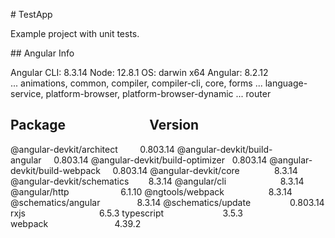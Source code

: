 # TestApp

Example project with unit tests.

## Angular Info

Angular CLI: 8.3.14
Node: 12.8.1
OS: darwin x64
Angular: 8.2.12
... animations, common, compiler, compiler-cli, core, forms
... language-service, platform-browser, platform-browser-dynamic
... router

Package                           Version
-----------------------------------------------------------
@angular-devkit/architect         0.803.14
@angular-devkit/build-angular     0.803.14
@angular-devkit/build-optimizer   0.803.14
@angular-devkit/build-webpack     0.803.14
@angular-devkit/core              8.3.14
@angular-devkit/schematics        8.3.14
@angular/cli                      8.3.14
@angular/http                     6.1.10
@ngtools/webpack                  8.3.14
@schematics/angular               8.3.14
@schematics/update                0.803.14
rxjs                              6.5.3
typescript                        3.5.3
webpack                           4.39.2

